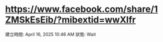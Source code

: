 # https://www.facebook.com/share/1ZMSkEsEib/?mibextid=wwXIfr

建立時間: April 16, 2025 10:46 AM
狀態: Wait